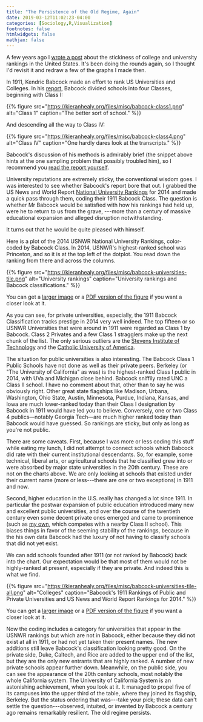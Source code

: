 ```yaml
---
title: "The Persistence of the Old Regime, Again"
date: 2019-03-12T11:02:23-04:00
categories: [Sociology,R,Visualization]
footnotes: false
htmlwidgets: false
mathjax: false
---
```


A few years ago I [wrote a post](https://kieranhealy.org/blog/archives/2014/08/06/persistence-of-the-old-regime/) about the stickiness of college and university rankings in the United States. It's been doing the rounds again, so I thought I'd revisit it and redraw a few of the graphs I made then. 


In 1911, Kendric Babcock made an effort to rank US Universities and Colleges. In his   [report](https://ia700504.us.archive.org/0/items/classificationof01unit/classificationof01unit.pdf), Babcock divided schools into four Classes, beginning with Class I:

{{% figure src="https://kieranhealy.org/files/misc/babcock-class1.png" alt="Class 1" caption="The better sort of school." %}}

And descending all the way to Class IV: 

{{% figure src="https://kieranhealy.org/files/misc/babcock-class4.png" alt="Class IV" caption="One hardly dares look at the transcripts." %}}

Babcock's discussion of his methods is admirably brief (the snippet above hints at the one sampling problem that possibly troubled him), so I recommend you [read the report yourself](https://ia700504.us.archive.org/0/items/classificationof01unit/classificationof01unit.pdf).

University reputations are extremely sticky, the conventional wisdom goes. I was interested to see whether Babcock's report bore that out. I grabbed the US News and World Report [National University Rankings](http://colleges.usnews.rankingsandreviews.com/best-colleges/rankings/national-universities) for 2014 and made a quick pass through them, coding their 1911 Babcock Class. The question is whether Mr Babcock would be satisfied with how his rankings had held up, were he to return to us from the grave, ---more than a century of massive educational expansion and alleged disruption notwithstanding. 

It turns out that he would be quite pleased with himself. 

Here is a plot of the 2014 USNWR National University Rankings, color-coded by Babcock Class. In 2014,  USNWR's highest-ranked school was Princeton, and so it is at the top left of the dotplot. You read down the ranking from there and across the columns.

{{% figure src="https://kieranhealy.org/files/misc/babcock-universities-tile.png" alt="University rankings" caption="University rankings and Babcock classifications." %}}

You can get a [larger image](http://kieranhealy.org/files/misc/babcock-universities-tile.png) or a  [PDF version of the figure](http://kieranhealy.org/files/misc/babcock-universities-tile.pdf) if you want a closer look at it. 

As you can see, for private universities, especially, the 1911 Babcock Classification  tracks prestige in 2014 very well indeed. The top fifteen or so USNWR Universities that were around in 1911 were regarded as Class 1 by Babcock. Class 2 Privates and a few Class 1 stragglers make up the next chunk of the list. The only serious outliers are the [Stevens Institute of Technology](http://stevens.edu) and the [Catholic University of America](http://cua.edu).

The situation for public universities is also interesting. The Babcock Class 1 Public Schools have not done as well as their private peers. Berkeley (or "The University of California" as was) is the highest-ranked Class I public in 2014, with UVa and Michigan close behind. Babcock sniffily rated UNC a Class II school. I have no comment about that, other than to say he was obviously right. Other great state flagships like Madison, Urbana, Washington, Ohio State, Austin, Minnesota, Purdue, Indiana, Kansas, and Iowa are much lower-ranked today than their Class I designation by Babcock in 1911 would have led you to believe. Conversely, one or two Class 4 publics—notably Georgia Tech—are much higher ranked today than Babcock would have guessed. So rankings are sticky, but only as long as you're not public. 

There are some caveats. First, because I was more or less coding this stuff while eating my lunch, I did not attempt to connect schools which Babcock did rate with their current institutional descendants. So, for example, some technical, liberal arts, or agricultural schools that he classified grew into or were absorbed by major state universities in the 20th century. These are not on the charts above. We are only looking at schools that existed under their current name (more or less---there are one or two exceptions) in 1911 and now. 

Second, higher education in the U.S. really has changed a lot since 1911. In particular the postwar expansion of public education introduced many new and excellent public universities, and over the course of the twentieth century even some decent private ones emerged and came to prominence (such as [my own](http://www.duke.edu), which competes with a nearby Class II school).  This biases things in favor of the seeming stability of the rankings, because in the his own data Babcock had the luxury of not having to classify schools that did not yet exist.

We can add schools founded after 1911 (or not ranked by Babcock) back into the chart. Our expectation would be that most of them would not be highly-ranked at present, especially if they are private. And indeed this is what we find. 

{{% figure src="https://kieranhealy.org/files/misc/babcock-universities-tile-all.png" alt="Colleges" caption="Babcock's 1911 Rankings of Public and Private Universities and US News and World Report Rankings for 2014." %}}

You can get a [larger image](http://kieranhealy.org/files/misc/babcock-universities-tile-all.png) or a  [PDF version of the figure](http://kieranhealy.org/files/misc/babcock-universities-tile-all.pdf) if you want a closer look at it.

Now the coding includes a category for universities that appear in the USNWR rankings but which are not in Babcock, either because they did not exist at all in 1911, or had not yet taken their present names. The new additions still leave Babcock's classification looking pretty good. On the private side, Duke, Caltech, and Rice are added to the upper end of the list, but they are the only new entrants that are highly ranked. A number of new private schools appear further down. Meanwhile, on the public side, you can see the appearance of the 20th century schools, most notably the whole California system. The University of California System is an astonishing achievement, when you look at it. It managed to propel five of its campuses into the upper third of the table, where they joined its flagship, Berkeley. But the status ordering that was---take your pick; these data can't settle the question---observed, intuited, or invented by Babcock a century ago remains remarkably resilient. The old regime persists.
